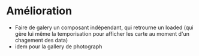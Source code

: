 # Amélioration

- Faire de galery un composant indépendant, qui retrourne un loaded (qui gère lui même la temporisation pour afficher les carte au moment d'un chagement des data)
- idem pour la gallery de photograph
